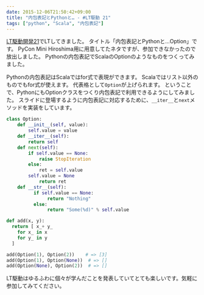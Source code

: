 ```yaml
---
date: 2015-12-06T21:50:42+09:00
title: "内包表記とPythonと… - #LT駆動 21"
tags: ["python", "Scala", "内包表記"]
---
```



[LT駆動開発21](https://github.com/LTDD/Sessions/wiki/LT%E9%A7%86%E5%8B%95%E9%96%8B%E7%99%BA21)でLTしてきました。
タイトル「内包表記とPythonと…Option」です。
PyCon Mini Hiroshima用に用意してたネタですが、参加できなかったので放出しました。
Pythonの内包表記でScalaのOptionのようなものをつくってみました。

Pythonの内包表記はScalaではfor式で表現ができます。
Scalaではリスト以外のものでもfor式が使えます。
代表格として`Option`が上げられます。
ということで、PythonにもOptionクラスをつくり内包表記で利用できるようにしてみました。
スライドに登場するように内包表記に対応するために、`__iter__`と`next`メソッドを実装をしています。

```python
class Option:
    def __init__(self, value):
        self.value = value
    def __iter__(self):
        return self
    def next(self):
        if self.value == None:
            raise StopIteration
        else:
            ret = self.value
        self.value = None
            return ret
    def __str__(self):
          if self.value == None:
               return "Nothing"
          else:
               return "Some(%d)" % self.value

def add(x, y):
  return [ x_+ y_ 
    for x_ in x 
    for y_ in y
  ]

add(Option(1), Option(2))    # => [3]
add(Option(1), Option(None))  # => []
add(Option(None), Option(2))  # => []
```

LT駆動はゆるふわに個々が学んだことを発表していてとても楽しいです。気軽に参加してみてください。

<script async class="speakerdeck-embed" data-id="c891be7c13ac4b8b8076e321e11b352d" data-ratio="1.33333333333333" src="//speakerdeck.com/assets/embed.js"></script>
